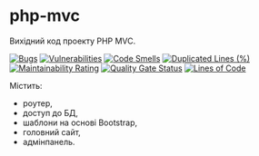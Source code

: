 # php-mvc
Вихідний код проекту PHP MVC.

[![Bugs](https://sonarcloud.io/api/project_badges/measure?project=yakravets_php-mvc&metric=bugs)](https://sonarcloud.io/dashboard?id=yakravets_php-mvc)
[![Vulnerabilities](https://sonarcloud.io/api/project_badges/measure?project=yakravets_php-mvc&metric=vulnerabilities)](https://sonarcloud.io/dashboard?id=yakravets_php-mvc)
[![Code Smells](https://sonarcloud.io/api/project_badges/measure?project=yakravets_php-mvc&metric=code_smells)](https://sonarcloud.io/dashboard?id=yakravets_php-mvc)
[![Duplicated Lines (%)](https://sonarcloud.io/api/project_badges/measure?project=yakravets_php-mvc&metric=duplicated_lines_density)](https://sonarcloud.io/dashboard?id=yakravets_php-mvc)
[![Maintainability Rating](https://sonarcloud.io/api/project_badges/measure?project=yakravets_php-mvc&metric=sqale_rating)](https://sonarcloud.io/dashboard?id=yakravets_php-mvc)
[![Quality Gate Status](https://sonarcloud.io/api/project_badges/measure?project=yakravets_php-mvc&metric=alert_status)](https://sonarcloud.io/dashboard?id=yakravets_php-mvc)
[![Lines of Code](https://sonarcloud.io/api/project_badges/measure?project=yakravets_php-mvc&metric=ncloc)](https://sonarcloud.io/dashboard?id=yakravets_php-mvc)

Містить:
- роутер, 
- доступ до БД,
- шаблони на основі Bootstrap,
- головний сайт,
- адмінпанель.
